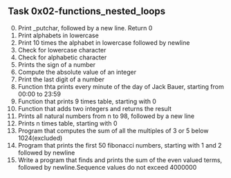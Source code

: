 ## Task 0x02-functions_nested_loops
  0. Print _putchar, followed by a new line. Return 0
  1. Print alphabets in lowercase
  2. Print 10 times the alphabet in lowercase followed by newline
  3. Check for lowercase character
  4. Check for alphabetic character
  5. Prints the sign of a number
  6. Compute the absolute value of an integer
  7. Print the last digit of a number
  8. Function thta prints every minute of the day of Jack Bauer, starting from 00:00 to 23:59
  9. Function that prints 9 times table, starting with 0
  10. Function that adds two integers and returns the result
  11. Prints all natural numbers from n to 98, followed by a new line
  12. Prints n times table, starting with 0
  13. Program that computes the sum of all the multiples of 3 or 5 below 1024(excluded)
  14. Program that prints the first 50 fibonacci numbers, starting with 1 and 2 followed by newline
  15. Write a program that finds and prints the sum of the even valued terms, followed by newline.Sequence values do not exceed 4000000
